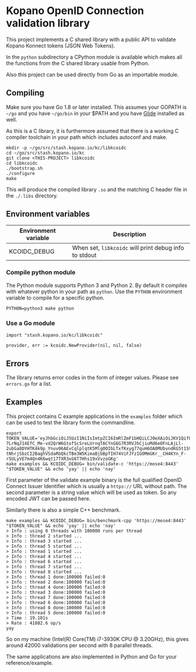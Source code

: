 # Kopano OpenID Connection validation library

This project implements a C shared library with a public API to validate Kopano
Konnect tokens (JSON Web Tokens).

In the `python` subdirectory a CPython module is available which makes all the
functions from the C shared library usable from Python.

Also this project can be used directly from Go as an importable module.

## Compiling

Make sure you have Go 1.8 or later installed. This assumes your GOPATH is `~/go`
and you have `~/go/bin` in your $PATH and you have [Glide](https://github.com/Masterminds/glide)
installed as well.

As this is a C library, it is furthermore assumed that there is a working C
compiler toolchain in your path which includes autoconf and make.

```
mkdir -p ~/go/src/stash.kopano.io/kc/libkcoidc
cd ~/go/src/stash.kopano.io/kc
git clone <THIS-PROJECT> libkcoidc
cd libkcoidc
./bootstrap.sh
./configure
make
```

This will produce the compiled library `.so` and the matching C header file in
the `./.libs` directory.

## Environment variables

| Environment variable       | Description                                   |
|----------------------------|-----------------------------------------------|
| KCOIDC_DEBUG               | When set, `libkcoidc` will print debug info to stdout  |

### Compile python module

The Python module supports Python 3 and Python 2. By default it compiles with
whatever python in your path as `python`. Use the `PYTHON` environment variable
to compile for a specific python.

```
PYTHON=python3 make python
```

### Use a Go module

```
import "stash.kopano.io/kc/libkcoidc"

provider, err := kcoidc.NewProvider(nil, nil, false)
```

## Errors

The library returns error codes in the form of integer values. Please see
`errors.go` for a list.

## Examples

This project contains C example applications in the `examples` folder which can
be used to test the library form the commandline.

```
export TOKEN_VALUE='eyJhbGciOiJSUzI1NiIsImtpZCI6ImRlZmF1bHQiLCJ0eXAiOiJKV1QifQ.eyJrYy5pc0FjY2Vzc1Rva2VuIjp0cnVlLCJrYy5hdXRob3JpemVkU2NvcGVzIjpbIm9wZW5pZCIsInByb2ZpbGUiLCJlbWFpbCJdLCJhdWQiOiJwbGF5Z3JvdW5kLXRydXN0ZWQuanMiLCJleHAiOjE1MTYyOTEzMTEsImlhdCI6MTUxNjI5MDcxMSwiaXNzIjoiaHR0cHM6Ly9tb3NlNDo4NDQzIiwic3ViIjoidWlkPXVzZXIxLG91PXVzZXJzLGRjPWZhcm1lcixkYz1sYW4iLCJrYy5pZGVudGl0eSI6eyJrYy5pLmRuIjoiSm9uYXMgQnJla2tlIiwia2MuaS51biI6InVzZXIxIn19.A28u8R_Euv492qVsIEub5836qo3wzinM8up78vFVEZ1o48PA7-7LrNqJ14EfC_Me-vd2QrW6GtofScSreLUrnqTACYnG6G7R3RVJhCjiuMd6eOFnLAjLl-2ubGa8DYHTK4k9p_Ynuv06AEvCqlplqtK5Mlg0OIbLTxfKxyg77quH6OA0MUbvndKG5t1S9ADj3v39OlSzdpnvSV8LKs7soCtXfotR6Bg8xSXdBI-tNhrjSbzCI2BaghVSdaRbQkcTBe3W5KimaBjbBpTIH74ViFJYzIGOMmGKr__CH4KYn_F-r5ULyVE7m4Qn4K6wqt17TXR3xG6T7Hhs19xVvzoGKg'
make examples && KCOIDC_DEBUG= bin/validate-c 'https://mose4:8443' "$TOKEN_VALUE" && echo 'yay' || echo 'nay'
```

First parameter of the validate example binary is the full qualified OpenID
Connect Issuer Identifier which is usually a `https://` URL without path. The
second parameter is a string value which will be used as token. So any encoded
JWT can be passed here.

Similarly there is also a simple C++ benchmark.

```
make examples && KCOIDC_DEBUG= bin/benchmark-cpp 'https://mose4:8443' "$TOKEN_VALUE" && echo 'yay' || echo 'nay'
> Info : using 8 threads with 100000 runs per thread
> Info : thread 2 started ...
> Info : thread 3 started ...
> Info : thread 5 started ...
> Info : thread 1 started ...
> Info : thread 4 started ...
> Info : thread 6 started ...
> Info : thread 7 started ...
> Info : thread 8 started ...
> Info : thread 1 done:100000 failed:0
> Info : thread 2 done:100000 failed:0
> Info : thread 4 done:100000 failed:0
> Info : thread 3 done:100000 failed:0
> Info : thread 7 done:100000 failed:0
> Info : thread 6 done:100000 failed:0
> Info : thread 8 done:100000 failed:0
> Info : thread 5 done:100000 failed:0
> Time : 19.101s
> Rate : 41882.6 op/s
yay
```

So on my machine (Intel(R) Core(TM) i7-3930K CPU @ 3.20GHz), this gives around
42000 validations per second with 8 parallel threads.

The same applications are also implemented in Python and Go for your reference/example.
